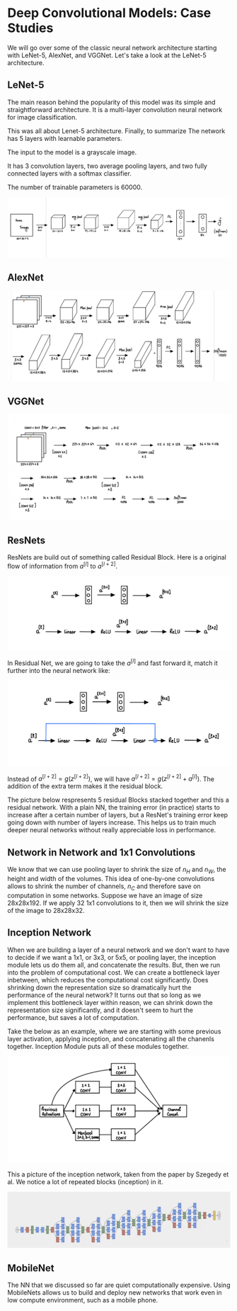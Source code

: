 # Deep Convolutional Models: Case Studies

We will go over some of the classic neural network architecture starting with LeNet-5, AlexNet, and VGGNet. Let's take a look at the LeNet-5 architecture.  

## LeNet-5

The main reason behind the popularity of this model was its simple and straightforward architecture. It is a multi-layer convolution neural network for image classification.

This was all about Lenet-5 architecture. Finally, to summarize The network has 5 layers with learnable parameters.

The input to the model is a grayscale image.

It has 3 convolution layers, two average pooling layers, and two fully connected layers with a softmax classifier.

The number of trainable parameters is 60000.

![LeNet-5](images/LeNet-5.jpeg)

## AlexNet

![Alex Net](images/AlexNet.jpeg)

## VGGNet

![VGG Net-16](images/VGG-16.jpeg)

## ResNets

ResNets are build out of something called Residual Block. Here is a original flow of information from $a^{[l]}$ to $a^{[l+2]}$.

![Residual Block image](images/Residual_block-1.jpeg)

In Residual Net, we are going to take the $a^{[l]}$ and fast forward it, match it further into the neural network like: 

![Residual Block Shortcut](images/Residual_block-2.jpeg)

Instead of $a^{[l+2]} = g(z^{[l+2]})$, we will have $a^{[l+2]} = g(z^{[l+2]} + a^{[l]})$. The addition of the extra term makes it the residual block.

The picture below respresents 5 residual Blocks stacked together and this a residual network. With a plain NN, the training error (in practice) starts to increase after a certain number of layers, but a ResNet's training error keep going down with number of layers increase. This helps us to train much deeper neural networks without really appreciable loss in performance.

## Network in Network and 1x1 Convolutions 

We know that we can use pooling layer to shrink the size of $n_H$ and $n_W$, the height and width of the volumes. This idea of one-by-one convolutions allows to shrink the number of channels, $n_C$ and therefore save on computation in some networks. Suppose we have an image of size 28x28x192. If we apply 32 1x1 convolutions to it, then we will shrink the size of the image to 28x28x32.

## Inception Network

When we are building a layer of a neural network and we don't want to have to decide if we want a 1x1, or 3x3, or 5x5, or pooling layer, the inception module lets us do them all, and concatenate the results. But, then we run into the problem of computational cost. We can create a bottleneck layer inbetween, which reduces the computational cost significantly. 
Does shrinking down the representation size so dramatically hurt the performance of the neural network? It turns out that so long as we implement this bottleneck layer within reason, we can shrink down the representation size significantly, and it doesn't seem to hurt the performance, but saves a lot of computation. 

Take the below as an example, where we are starting with some previous layer activation,  applying inception, and concatenating all the chanenls together. Inception Module puts all of these modules together.

![Inception Module](images/Inception_Module.jpeg)


This a picture of the inception network, taken from the paper by Szegedy et al. We notice a lot of repeated blocks (inception) in it.

![Inception Network](images/Inception_Network.jpeg)

## MobileNet

The NN that we discussed so far are quiet computationally expensive. Using MobileNets allows us to build and deploy new networks that work even in low compute environment, such as a mobile phone. 